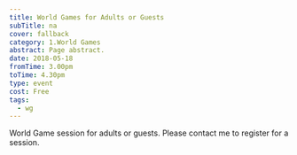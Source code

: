 ```yaml
---
title: World Games for Adults or Guests
subTitle: na
cover: fallback
category: 1.World Games
abstract: Page abstract.
date: 2018-05-18
fromTime: 3.00pm
toTime: 4.30pm
type: event
cost: Free
tags:
  - wg
---
```


World Game session for adults or guests. Please contact me to register for a session.

